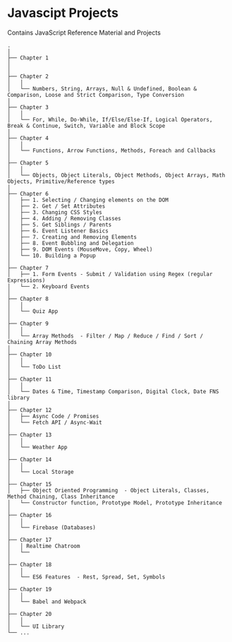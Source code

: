 # Javascipt Projects
Contains JavaScript Reference Material and Projects

    .
    │
    ├── Chapter 1   
    │
    │
    ├── Chapter 2 
    │   │
    │   └── Numbers, String, Arrays, Null & Undefined, Boolean & Comparison, Loose and Strict Comparison, Type Conversion
    │
    ├── Chapter 3
    │   │
    │   └── For, While, Do-While, If/Else/Else-If, Logical Operators, Break & Continue, Switch, Variable and Block Scope
    │
    ├── Chapter 4 
    │   │
    │   └── Functions, Arrow Functions, Methods, Foreach and Callbacks
    │
    ├── Chapter 5
    │   │
    │   └── Objects, Object Literals, Object Methods, Object Arrays, Math Objects, Primitive/Reference types
    │
    ├── Chapter 6 
    │   ├── 1. Selecting / Changing elements on the DOM
    │   ├── 2. Get / Set Attributes
    │   ├── 3. Changing CSS Styles
    │   ├── 4. Adding / Removing Classes
    │   ├── 5. Get Siblings / Parents
    │   ├── 6. Event Listener Basics
    │   ├── 7. Creating and Removing Elements
    │   ├── 8. Event Bubbling and Delegation
    │   ├── 9. DOM Events (MouseMove, Copy, Wheel)
    │   └── 10. Building a Popup
    │
    ├── Chapter 7
    │   ├── 1. Form Events - Submit / Validation using Regex (regular Expressions)
    │   └── 2. Keyboard Events
    │
    ├── Chapter 8 
    │   │
    │   └── Quiz App
    │
    ├── Chapter 9
    │   │
    │   └── Array Methods  - Filter / Map / Reduce / Find / Sort / Chaining Array Methods
    │
    ├── Chapter 10 
    │   │
    │   └── ToDo List
    │
    ├── Chapter 11
    │   │
    │   └── Dates & Time, Timestamp Comparison, Digital Clock, Date FNS library 
    │
    ├── Chapter 12 
    │   ├── Async Code / Promises
    │   └── Fetch API / Async-Wait
    │
    ├── Chapter 13
    │   │
    │   └── Weather App
    │
    ├── Chapter 14 
    │   │
    │   └── Local Storage
    │
    ├── Chapter 15       
    │   ├── Object Oriented Programming  - Object Literals, Classes, Method Chaining, Class Inheritance
    │   └── Constructor function, Prototype Model, Prototype Inheritance
    │
    ├── Chapter 16 
    │   │
    │   └── Firebase (Databases)
    │
    ├── Chapter 17
    │   │ Realtime Chatroom
    │   └──
    │
    ├── Chapter 18
    │   │
    │   └── ES6 Features  - Rest, Spread, Set, Symbols
    │
    ├── Chapter 19
    │   │
    │   └── Babel and Webpack
    │
    ├── Chapter 20
    │   │
    │   └── UI Library
    └── ...


    
   
